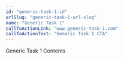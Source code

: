```yaml
---
id: "generic-task-1-id"
urlSlug: "generic-task-1-url-slug"
name: "Generic Task 1"
callToActionLink: "www.generic-task-1.com"
callToActionText: "Generic Task 1 CTA"
---
```


Generic Task 1 Contents
